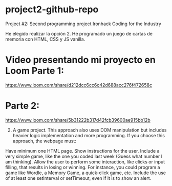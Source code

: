 # project2-github-repo
Project #2: Second programming project Ironhack Coding for the Industry

He elegido realizar la opción 2. He programado un juego de cartas de memoria con HTML, CSS y JS vanilla.

# Video presentando mi proyecto en Loom Parte 1:
https://www.loom.com/share/d212dcc6cc6c42d688acc276f472658c
# Parte 2:
https://www.loom.com/share/5b31222b317d42fcb39600ae915bb12b

2) A game project. This approach also uses DOM manipulation but includes heavier logic implementation and more programming. If you choose this approach, the webpage must:

Have minimum one HTML page.
Show instructions for the user.
Include a very simple game, like the one you coded last week (Guess what number I am thinking).
Allow the user to perform some interaction, like clicks or input filling, that results in losing or winning. For instance, you could program a game like Wordle, a Memory Game, a quick-click game, etc.
Include the use of at least one setInterval or setTimeout, even if it is to show an alert.


